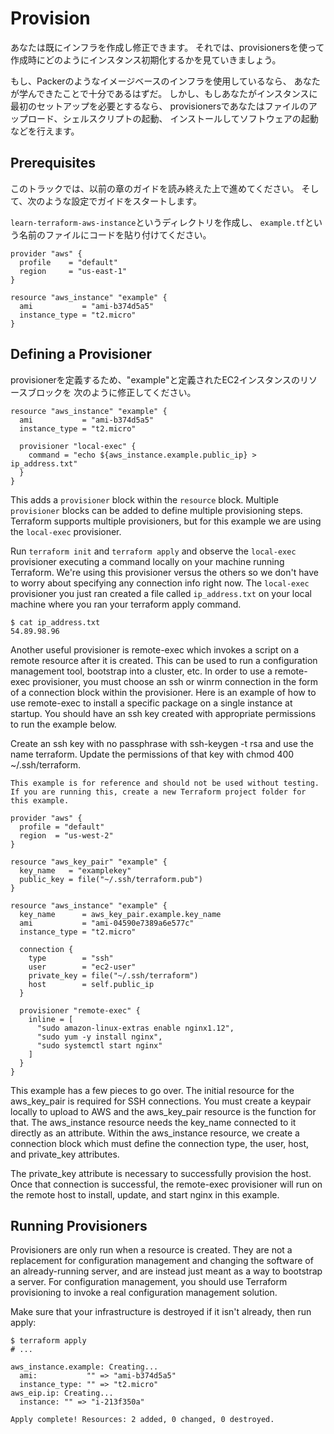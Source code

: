 # Provision
あなたは既にインフラを作成し修正できます。
それでは、provisionersを使って作成時にどのようにインスタンス初期化するかを見ていきましょう。

もし、Packerのようなイメージベースのインフラを使用しているなら、
あなたが学んできたことで十分であるはずだ。
しかし、もしあなたがインスタンスに最初のセットアップを必要とするなら、
provisionersであなたはファイルのアップロード、シェルスクリプトの起動、
インストールしてソフトウェアの起動などを行えます。

## Prerequisites
このトラックでは、以前の章のガイドを読み終えた上で進めてください。
そして、次のような設定でガイドをスタートします。

`learn-terraform-aws-instance`というディレクトリを作成し、
`example.tf`という名前のファイルにコードを貼り付けてください。

```
provider "aws" {
  profile    = "default"
  region     = "us-east-1"
}

resource "aws_instance" "example" {
  ami           = "ami-b374d5a5"
  instance_type = "t2.micro"
}
```

## Defining a Provisioner
provisionerを定義するため、"example"と定義されたEC2インスタンスのリソースブロックを
次のように修正してください。

```
resource "aws_instance" "example" {
  ami           = "ami-b374d5a5"
  instance_type = "t2.micro"

  provisioner "local-exec" {
    command = "echo ${aws_instance.example.public_ip} > ip_address.txt"
  }
}
```

This adds a `provisioner` block within the `resource` block. Multiple `provisioner` blocks can be added to define multiple provisioning steps. Terraform supports multiple provisioners, but for this example we are using the `local-exec` provisioner.

Run `terraform init` and `terraform apply` and observe the `local-exec` provisioner executing a command locally on your machine running Terraform. We're using this provisioner versus the others so we don't have to worry about specifying any connection info right now. The `local-exec` provisioner you just ran created a file called `ip_address.txt` on your local machine where you ran your terraform apply command.

```
$ cat ip_address.txt
54.89.98.96
```

Another useful provisioner is remote-exec which invokes a script on a remote resource after it is created. This can be used to run a configuration management tool, bootstrap into a cluster, etc. In order to use a remote-exec provisioner, you must choose an ssh or winrm connection in the form of a connection block within the provisioner. Here is an example of how to use remote-exec to install a specific package on a single instance at startup. You should have an ssh key created with appropriate permissions to run the example below.

Create an ssh key with no passphrase with ssh-keygen -t rsa and use the name terraform. Update the permissions of that key with chmod 400 ~/.ssh/terraform.


    This example is for reference and should not be used without testing. If you are running this, create a new Terraform project folder for this example.


```
provider "aws" {
  profile = "default"
  region  = "us-west-2"
}

resource "aws_key_pair" "example" {
  key_name   = "examplekey"
  public_key = file("~/.ssh/terraform.pub")
}

resource "aws_instance" "example" {
  key_name      = aws_key_pair.example.key_name
  ami           = "ami-04590e7389a6e577c"
  instance_type = "t2.micro"

  connection {
    type        = "ssh"
    user        = "ec2-user"
    private_key = file("~/.ssh/terraform")
    host        = self.public_ip
  }

  provisioner "remote-exec" {
    inline = [
      "sudo amazon-linux-extras enable nginx1.12",
      "sudo yum -y install nginx",
      "sudo systemctl start nginx"
    ]
  }
}
```

This example has a few pieces to go over. The initial resource for the aws_key_pair is required for SSH connections. You must create a keypair locally to upload to AWS and the aws_key_pair resource is the function for that. The aws_instance resource needs the key_name connected to it directly as an attribute. Within the aws_instance resource, we create a connection block which must define the connection type, the user, host, and private_key attributes.

The private_key attribute is necessary to successfully provision the host. Once that connection is successful, the remote-exec provisioner will run on the remote host to install, update, and start nginx in this example.


## Running Provisioners
Provisioners are only run when a resource is created. They are not a replacement for configuration management and changing the software of an already-running server, and are instead just meant as a way to bootstrap a server. For configuration management, you should use Terraform provisioning to invoke a real configuration management solution.

Make sure that your infrastructure is destroyed if it isn't already, then run apply:

```
$ terraform apply
# ...

aws_instance.example: Creating...
  ami:           "" => "ami-b374d5a5"
  instance_type: "" => "t2.micro"
aws_eip.ip: Creating...
  instance: "" => "i-213f350a"

Apply complete! Resources: 2 added, 0 changed, 0 destroyed.
```